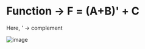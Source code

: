 ﻿# Function -> F = (A+B)' + C
Here, ' -> complement

![image](https://github.com/syedimaduddin/VLSI-assignments/blob/main/Question.jpg)
